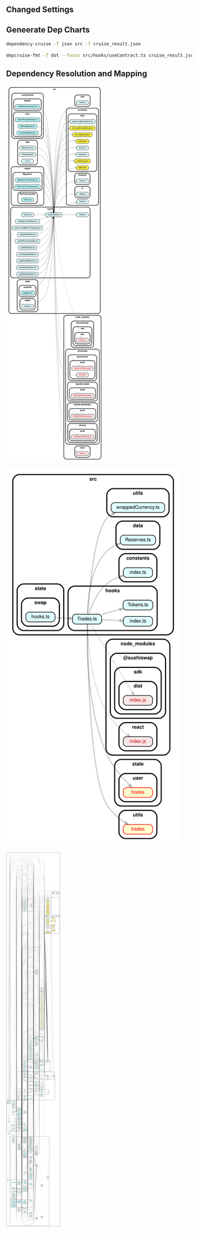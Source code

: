 

## Changed Settings


## Geneerate Dep Charts


```bash
dependency-cruise -T json src -f cruise_result.json
```

```bash
depcruise-fmt -T dot --focus src/hooks/useContract.ts cruise_result.json | dot -T svg > Contract.svg
```


## Dependency Resolution and Mapping


![](Contract.svg)




![](Trades.svg)



![](dependencygraph.svg)
